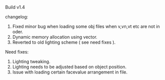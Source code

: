 Build v1.4

changelog:

1. Fixed minor bug when loading some obj files when v,vn,vt etc are not in oder.
2. Dynamic memory allocation using vector.
3. Reverted to old lighting scheme ( see need fixes ).


Need fixes:

1. Lighting tweaking.
2. Lighting needs to be adjusted based on object position.
3. Issue with loading certain facevalue arrangement in file.

